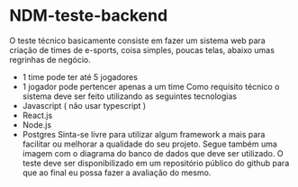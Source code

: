 # NDM-teste-backend


O teste técnico basicamente consiste em fazer um sistema web para criação de times de e-sports, coisa simples, poucas telas, abaixo umas regrinhas de negócio. 
- 1 time pode ter até 5 jogadores
- 1 jogador pode pertencer apenas a um time
Como requisito técnico o sistema deve ser feito utilizando as seguintes tecnologias
- Javascript ( não usar typescript ) 
- React.js
- Node.js
- Postgres
Sinta-se livre para utilizar algum framework a mais para facilitar ou melhorar a qualidade do seu projeto.
Segue também uma imagem com o diagrama do banco de dados que deve ser utilizado.
O teste deve ser disponibilizado em um repositório público do github para que ao final eu possa fazer a avaliação do mesmo.